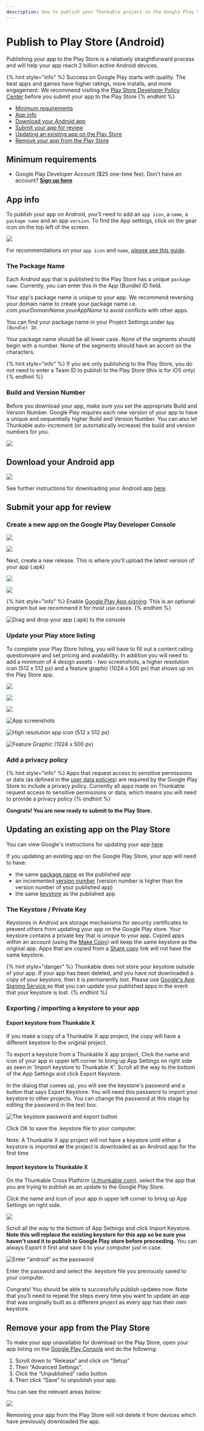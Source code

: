 ```yaml
---
description: How to publish your Thunkable project in the Google Play Store
---
```


# Publish to Play Store \(Android\)

Publishing your app to the Play Store is a relatively straightforward process and will help your app reach 2 billion active Android devices.

{% hint style="info" %}
Success on Google Play starts with quality. The best apps and games have higher ratings, more installs, and more engagement. We recommend visiting the [Play Store Developer Policy Center](https://play.google.com/about/developer-content-policy/#!?modal_active=none) before you submit your app to the Play Store
{% endhint %}

* [Minimum requirements](publish-to-play-store-android.md#minimum-requirements)
* [App info](publish-to-play-store-android.md#app-info)
* [Download your Android app](publish-to-play-store-android.md#download-your-android-app)
* [Submit your app for review](publish-to-play-store-android.md#submit-your-app-for-review)
* [Updating an existing app on the Play Store](publish-to-play-store-android.md#updating-an-existing-app-on-the-play-store)
* [Remove your app from the Play Store](publish-to-play-store-android.md#remove-your-app-from-the-play-store)

## Minimum requirements

* Google Play Developer Account \($25 one-time fee\). Don't have an account? [**Sign up here**](https://play.google.com/apps/publish/signup/)

## App info

To publish your app on Android, you'll need to add an `app icon`, a `name`, a `package name` and an app `version`. To find the App settings, click on the gear icon on the top left of the screen.

![](.gitbook/assets/screen-shot-2021-04-12-at-9.20.26-am.png)

For recommendations on your `app icon` and `name`, [please see this guide](projects/project-settings.md).

### The Package Name

Each Android app that is published to the Play Store has a unique `package name`. Currently, you can enter this in the App \(Bundle\) ID field.

Your app's package name is unique to your app. We recommend reversing your domain name to create your package name i.e. _com.yourDomainName.yourAppName_ to avoid conflicts with other apps.

You can find your package name in your Project Settings under `App (Bundle) ID.`

Your package name should be all lower case. None of the segments should begin with a number. None of the segments should have an accent on the characters.

{% hint style="info" %}
If you are only publishing to the Play Store, you do not need to enter a Team ID to publish to the Play Store \(this is for iOS only\)
{% endhint %}

### Build and Version Number

Before you download your app, make sure you set the appropriate Build and Version Number. Google Play requires each new version of your app to have a unique and sequentially higher Build and Version Number. You can also let Thunkable auto-increment \(or automatically increase\) the build and version numbers for you.

![](.gitbook/assets/screen-shot-2021-04-12-at-9.21.54-am.png)

## Download your Android app

![](.gitbook/assets/screen-shot-2021-04-12-at-9.22.17-am.png)

See further instructions for downloading your Android app [here](download.md#download-android-app).

## Submit your app for review

### Create a new app on the Google Play Developer Console

![](.gitbook/assets/thunkable-documentation-exhibits-98.png)

![](.gitbook/assets/thunkable-documentation-exhibits-99.png)

Next, create a new release. This is where you'll upload the latest version of your app \(.apk\)

![](.gitbook/assets/thunkable-documentation-exhibits-96%20%281%29.png)

![](.gitbook/assets/thunkable-documentation-exhibits-97.png)

{% hint style="info" %}
Enable [Google Play App signing](https://support.google.com/googleplay/android-developer/answer/7384423?hl=en). This is an optional program but we recommend it for most use cases.
{% endhint %}

![Drag and drop your app \(.apk\) to the console](.gitbook/assets/thunkable-documentation-exhibits-100%20%281%29.png)

### Update your Play store listing

To complete your Play Store listing, you will have to fill out a content rating questionnaire and set pricing and availability. In addition you will need to add a minimum of 4 design assets - two screenshots, a higher resolution icon \(512 x 512 px\) and a feature graphic \(1024 x 500 px\) that shows up on the Play Store app.

![](blob:https://docs.thunkable.com/fb130b9d-e9ee-4ef9-86d8-e265361e07b2)

![](.gitbook/assets/thunkable-documentation-exhibits-94%20%281%29.png)

![](.gitbook/assets/thunkable-background-image-1080-x-1920-px-11.png)

![App screenshots](.gitbook/assets/thunkable-background-image-1080-x-1920-px-12%20%281%29.png)

![High resolution app icon \(512 x 512 px\)](.gitbook/assets/d-icon-dark.png)

![Feature Graphic \(1024 x 500 px\)](.gitbook/assets/webp.net-resizeimage-11.png)

### Add a privacy policy

{% hint style="info" %}
Apps that request access to sensitive permissions or data \(as defined in the [user data policies](https://play.google.com/about/privacy-security-deception/user-data/)\) are required by the Google Play Store to include a privacy policy. Currently all apps made on Thunkable request access to sensitive permissions or data, which means you will need to provide a privacy policy
{% endhint %}

**Congrats! You are now ready to submit to the Play Store.**

## **Updating an existing app on the Play Store**

You can view Google's instructions for updating your app [here](https://support.google.com/googleplay/android-developer/answer/9859350?hl=en).

If you updating an existing app on the Google Play Store, your app will need to have:

* the same [package name](publish-to-play-store-android.md#the-package-name) as the published app
* an incremented [version number](publish-to-play-store-android.md#build-and-version-number) \(version number is higher than the version number of your published app\)
* the same [keystore](publish-to-play-store-android.md#the-keystore-private-key) as the published app

### The Keystore / Private Key

Keystores in Android are storage mechanisms for security certificates to prevent others from updating your app on the Google Play store. Your keystore contains a private key that is unique to your app. Copied apps within an account \(using the [Make Copy](make-copy.md)\) will keep the same keystore as the original app. Apps that are copied from a [Share copy](share-1.md) link will not have the same keystore.

{% hint style="danger" %}
Thunkable does not store your keystore outside of your app. If your app has been deleted, and you have not downloaded a copy of your keystore, then it is permanently lost. Please use [Google's App Signing Service ](https://support.google.com/googleplay/android-developer/answer/7384423?hl=en)so that you can update your published apps in the event that your keystore is lost.
{% endhint %}

### Exporting / importing a keystore to your app

#### Export keystore from Thunkable X

If you make a copy of a Thunkable X app project, the copy will have a different keystore to the original project. 

To export a keystore from a Thunkable X app project, Click the name and icon of your app in upper left corner to bring up App Settings on right side as seen in 'Import keystore to Thunkable X'. Scroll all the way to the bottom of the App Settings and click Export Keystore. 

In the dialog that comes up, you will see the keystore's password and a button that says Export Keystore. You will need this password to import your keystore to other projects. You can change the password at this stage by editing the password in the text box.

![The keystore password and export button](.gitbook/assets/exportkeystore2.png)

Click OK to save the .keystore file to your computer.

Note: A Thunkable X app project will not have a keystore until either a keystore is imported **or** the project is downloaded as an Android app for the first time

#### Import keystore to Thunkable X

On the Thunkable Cross Platform \([x.thunkable.com](http://x.thunkable.com/)\), select the the app that you are trying to publish as an update to the Google Play Store.

Click the name and icon of your app in upper left corner to bring up App Settings on right side.

![](.gitbook/assets/screen-shot-2019-09-10-at-11.11.22-am.png)

Scroll all the way to the bottom of App Settings and click Import Keystore. **Note this will replace the existing keystore for this app so be sure you haven’t used it to publish to Google Play store before proceeding.** You can always Export it first and save it to your computer just in case.

![Enter &#x201C;android&#x201D; as the password](.gitbook/assets/screen-shot-2019-09-10-at-11.11.34-am.png)

Enter the password and select the .keystore file you previously saved to your computer.

Congrats! You should be able to successfully publish updates now. Note that you’ll need to repeat the steps every time you want to update an app that was originally built as a different project as every app has their own keystore.

## Remove your app from the Play Store

To make your app unavailable for download on the Play Store, open your app listing on the [Google Play Console](https://play.google.com/console) and do the following:

1. Scroll down to “Release” and click on “Setup” 
2. Then “Advanced Settings”. 
3. Click the “Unpublished” radio button 
4. Then click “Save” to unpublish your app.

You can see the relevant areas below:

![](.gitbook/assets/play_store.png)

Removing your app from the Play Store will not delete it from devices which have previously downloaded the app.

